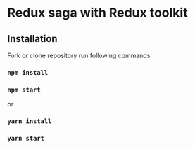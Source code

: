 # Redux saga with Redux toolkit

## Installation

Fork or clone repository
run following commands

### `npm install`

### `npm start`

or

### `yarn install`

### `yarn start`
